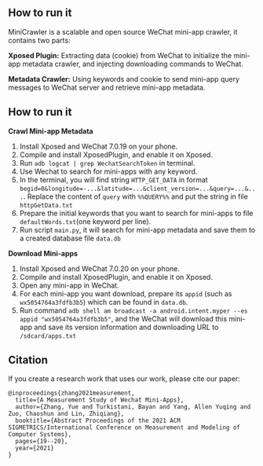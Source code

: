 ## How to run it
MiniCrawler is a scalable and open source WeChat mini-app crawler, it contains two parts:

**Xposed Plugin:** Extracting data (cookie) from WeChat to initialize the mini-app metadata crawler, and injecting downloading commands to WeChat.

**Metadata Crawler:** Using keywords and cookie to send mini-app query messages to WeChat server and retrieve mini-app metadata.

## How to run it

**Crawl Mini-app Metadata** 

1. Install Xposed and WeChat 7.0.19 on your phone.
2. Compile and install XposedPlugin, and enable it on Xposed.
3. Run `adb logcat | grep WechatSearchToken` in terminal.
4. Use Wechat to search for mini-apps with any keyword.
5. In the terminal, you will find string `HTTP_GET_DATA` in format `begid=0&longitude=-...&latitude=...&client_version=...&query=...&...`. Replace the content of `query` with `%%QUERY%%` and put the string in file `httpGetData.txt`
6. Prepare the initial keywords that you want to search for mini-apps to file `defaultWords.txt`(one keyword per line).
7. Run script `main.py`, it will search for mini-app metadata and save them to a created database file `data.db`

**Download Mini-apps** 

1. Install Xposed and WeChat 7.0.20 on your phone.
2. Compile and install XposedPlugin, and enable it on Xposed.
3. Open any mini-app in WeChat.
4. For each mini-app you want download, prepare its `appid`  (such as `wx5054764a3fdfb3b5`) which can be found in `data.db`. 
5. Run command `adb shell am broadcast -a android.intent.myper --es appid "wx5054764a3fdfb3b5"`, and the WeChat will download this mini-app and save its version information and downloading URL to `/sdcard/apps.txt`

## Citation

If you create a research work that uses our work, please cite our paper:

```
@inproceedings{zhang2021measurement,
  title={A Measurement Study of Wechat Mini-Apps},
  author={Zhang, Yue and Turkistani, Bayan and Yang, Allen Yuqing and Zuo, Chaoshun and Lin, Zhiqiang},
  booktitle={Abstract Proceedings of the 2021 ACM SIGMETRICS/International Conference on Measurement and Modeling of Computer Systems},
  pages={19--20},
  year={2021}
}
```
